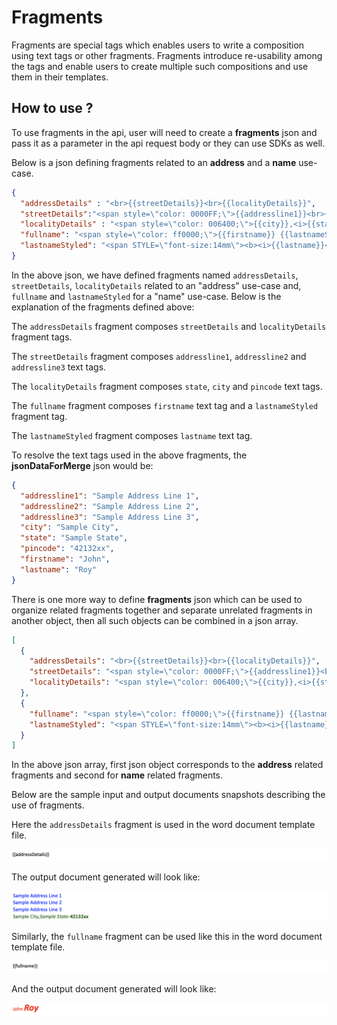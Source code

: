 # Fragments

Fragments are special tags which enables users to write a composition using text tags or other fragments. Fragments introduce re-usability among the tags and enable users to create multiple such compositions and use them in their templates.

## How to use ?

To use fragments in the api, user will need to create a **fragments** json and pass it as a parameter in the api request body or they can use SDKs as well.

Below is a json defining fragments related to an **address** and a **name** use-case.
```json
{
  "addressDetails" : "<br>{{streetDetails}}<br>{{localityDetails}}",
  "streetDetails":"<span style=\"color: 0000FF;\">{{addressline1}}<br>{{addressline2}}<br>{{addressline3}}",
  "localityDetails" : "<span style=\"color: 006400;\">{{city}},<i>{{state}}</i>-<b>{{pincode}}</b>",
  "fullname": "<span style=\"color: ff0000;\">{{firstname}} {{lastnameStyled}}",
  "lastnameStyled": "<span STYLE=\"font-size:14mm\"><b><i>{{lastname}}</i></b>"
}
```

In the above json, we have defined fragments named `addressDetails`, `streetDetails`, `localityDetails` related to an "address" use-case and,  `fullname` and `lastnameStyled` for a "name" use-case. Below is the explanation of the fragments defined above: 

The `addressDetails` fragment composes `streetDetails` and `localityDetails` fragment tags.

The `streetDetails` fragment composes `addressline1`, `addressline2` and `addressline3` text tags.

The `localityDetails` fragment composes `state`, `city` and `pincode` text tags.

The `fullname` fragment composes `firstname` text tag and a `lastnameStyled` fragment tag.

The `lastnameStyled` fragment composes `lastname` text tag.

To resolve the text tags used in the above fragments, the **jsonDataForMerge** json would be:

```json
{
  "addressline1": "Sample Address Line 1",
  "addressline2": "Sample Address Line 2",
  "addressline3": "Sample Address Line 3",
  "city": "Sample City",
  "state": "Sample State",
  "pincode": "42132xx",
  "firstname": "John",
  "lastname": "Roy"
}
```
There is one more way to define **fragments** json which can be used to organize related fragments together and separate unrelated fragments in another object, then all such objects can be combined in a json array. 
```json
[
  {
    "addressDetails": "<br>{{streetDetails}}<br>{{localityDetails}}",
    "streetDetails": "<span style=\"color: 0000FF;\">{{addressline1}}<br>{{addressline2}}<br>{{addressline3}}",
    "localityDetails": "<span style=\"color: 006400;\">{{city}},<i>{{state}}</i>-<b>{{pincode}}</b>"
  },
  {
    "fullname": "<span style=\"color: ff0000;\">{{firstname}} {{lastnameStyled}}",
    "lastnameStyled": "<span STYLE=\"font-size:14mm\"><b><i>{{lastname}}</i></b>"
  }
]
```

In the above json array, first json object corresponds to the **address** related fragments and second for **name** related fragments.

Below are the sample input and output documents snapshots describing the use of fragments.

Here the `addressDetails` fragment is used in the word document template file.

![image](../images/address_input.png)

The output document generated will look like:

![image](../images/address_output.png)

Similarly,  the `fullname` fragment can be used like this in the word document template file.

![image](../images/name_input.png)

And the output document generated will look like:

![image](../images/name_output.png)